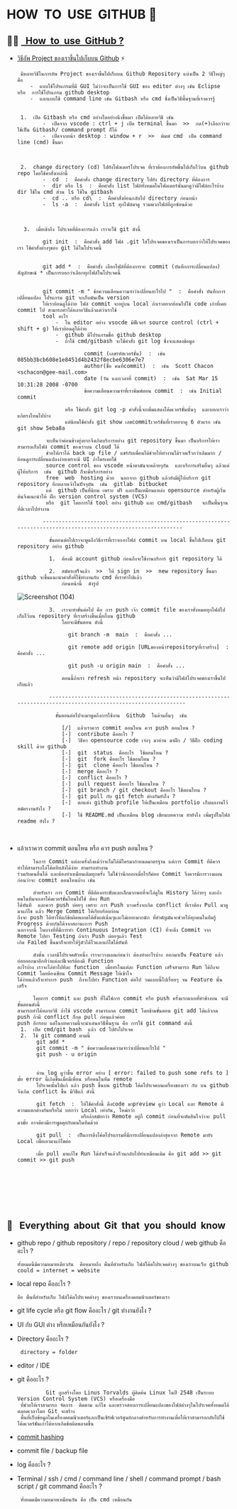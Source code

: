 # HOW  &nbsp;TO  &nbsp;USE  &nbsp;GITHUB 🚀

👩‍💻 [&nbsp; How  &nbsp;to  &nbsp;use  &nbsp;GitHub ?](https://akexorcist.medium.com/%E0%B8%A1%E0%B8%B2%E0%B9%80%E0%B8%A3%E0%B8%B5%E0%B8%A2%E0%B8%99%E0%B8%A3%E0%B8%B9%E0%B9%89-git-%E0%B9%81%E0%B8%9A%E0%B8%9A%E0%B8%87%E0%B9%88%E0%B8%B2%E0%B8%A2%E0%B9%86%E0%B8%81%E0%B8%B1%E0%B8%99%E0%B9%80%E0%B8%96%E0%B8%AD%E0%B8%B0-427398e62f82)
----------------------------------------------------------------------------------------------------------------------------------------
  -  [วิธีอัพ Project ของเราขึ้นไปเก็บบน Github](https://www.youtube.com/shorts/r-C7s15IvDM) ⚡️

          มีหลายวิธีในการอัพ Project ของเราขึ้นไปเก็บบน Github Repository แบ่งเป็น 2 วิธีใหญ่ๆ คือ
             -  แบบใช้โปรแกรมที่มี GUI ไม่ว่าจะเป็นการใช้ GUI ของ editor ต่างๆ เช่น Eclipse หรือ  การใช้โปรแกรม github desktop
             -  และแบบใช้ command line เช่น Gitbash หรือ cmd ซึ่งเป็นวิธีพื้นฐานที่เราควรรู้
     

          1.  เปิด Gitbash หรือ cmd อย่างใดอย่างนึงขึ้นมา เปิดได้หลายวิธี เช่น
                 -  เปิดจาก vscode : ctrl + j เปิด terminal ขึ้นมา  >>  กด(+)เลือกว่าจะใช้เป็น Gitbash/ command prompt ก็ได้
                 -  เปิดจากหน้า desktop : window + r  >>  พิมพ์ cmd  เปิด command line (cmd) ขึ้นมา


     
          2.  change directory (cd) ไปยังโฟลเดอร์โปรเจค ที่เราต้องการอัพขึ้นไปเก็บไว้บน github repo โดยใช้คำสั่งเหล่านี้
                 -  cd  :  คือคำสั่ง change directory ไปยัง directory ที่ต้องการ 
                 -  dir หรือ ls  :  คือคำสั่ง list ไฟล์ทั้งหมดในโฟลเดอร์นั้นมาดูว่ามีไฟล์อะไรบ้าง  dir ใช้ใน cmd ส่วน ls ใช้ใน gitbash
                 -  cd .. หรือ cd\  :  คือคำสั่งย้อนกลับไป directory ก่อนหน้า
                 -  ls -a  :  คือคำสั่ง list ทุกไฟล์มาดู รวมพวกไฟล์ที่ถูกซ่อนด้วย



           3.  เมื่อเข้าถึง โปรเจคที่ต้องการแล้ว เราจะใช้ git ดังนี้
     
                 git init  :  คือคำสั่ง add ไฟล์ .git ใส่โปรเจคของเราเป็นการบอกว่าให้โปรเจคของเรา ใช้คำสั่งต่างๆของ git ได้ในโปรเจคนี้
     
     
                 git add *  :  คือคำสั่ง เลือกไฟล์ที่ต้องการจะ commit (บันทึกการเปลี่ยนแปลง)  สัญลักษณ์ * เป็นการบอกว่าเลือกทุกไฟล์ในโปรเจคนี้
     
     
                 git commit -m " ข้อความเตือนความจำว่าเปลี่ยนอะไรไป "  :  คือคำสั่ง บันทึกการเปลี่ยนแปลง โปรแกรม git จะเก็บมันเป็น version
                 ให้เราย้อนดูได้ง่าย ไฟล์ commit จะอยู่บน local ถ้าเราอยากย้อนไปใช้ code เก่าที่เคย commit ไป สามารถทำได้หลายวิธีแล้วแต่ว่าเราใช้
                 tool อะไร  
                     -  ใน editor อย่าง vsocde มีฟีเจอร์ source control (ctrl + shift + g) ให้เราย้อนดูได้ง่าย
                     -  github มีโปรแกรมชื่อ github desktop
                     -  ถ้าใช้ cmd/gitbash จะใช้คำสั่ง git log ซึ่งจะแสดงข้อมูล
     
                              commit (เลขรหัสเวอร์ชั่น)  :  เช่น  085bb3bcb608e1e8451d4b2432f8ecbe6306e7e7
                              author(ช่ื่อ คนที่commit)  :  เช่น  Scott Chacon <schacon@gee-mail.com>
                              date (วัน และเวลาที่ commit)  :  เช่น  Sat Mar 15 10:31:28 2008 -0700
                              ข้อความเตือนความจำที่เราพิมพ์ตอน commit  :  เช่น Initial commit
     
                        หรือ ใช้คำสั่ง git log -p คำสั่งนี้จะเพิ่มแสดงโค้ดเวอร์ชั่นนั้นๆ  และบอกเราว่าแก้ตรงไหนไปบ้าง
                        แต่นิยมใช้คำสั่ง git show เลขcommitเวอร์ชั่นที่เราอยากดู 6 ตัวแรก เช่น git show 5eba8a
     
                  จะเห็นว่าค่อนข้างยุ่งยากจึงเกิดบริการอย่าง git repository ขึ้นมา เป็นบริการให้เราสามารถเก็บไฟล์ commit ของเราบน cloud ได้
                  ช่วยให้เราได้ back up file / แชร์กับเพื่อนได้ช่วยให้ทำงานได้รวดเร็วกว่าเดิมมาก / ย้อนดูการเปลี่ยนแปลงง่ายเพราะมี UI ถ้าใครเคยใช้
                  source control ของ vscode หน้าตามันจะคล้ายๆกัน  และบริการเสริมอื่นๆ แล้วแต่ผู้ให้บริการ  เช่น  github ก็จะมีบริการอย่าง
                  free  web  hosting ด้วย  นอกจาก github แล้วยังมีผู้ให้บริการ git repository อีกหลายเจ้าในปัจจุบัน  เช่น  gitlab  bitbucket
                  แต่  github เป็นที่นิยม เพราะ ฟรี และเป็นเหมือนแหล่ง opensource สำหรับผู้เริ่มต้นจึงแนะนำให้ ฝึก version control system (VCS)
                  หรือ  git โดยการใช้ tool อย่าง github และ cmd/gitbash   จะเป็นพื้นฐานที่ดีเวลาไปทำงาน

                 ---------------------------------------------------------------------------------------------------------------

                   ขั้นตอนต่อไปเราจะพูดถึงวิธีการที่เราจะเอาไฟล์ commit บน local ขึ้นไปเก็บบน git repository อย่าง github

                   1.  ต้องมี account github ก่อนถึงจะใช้งานบริการ git repository ได้

                   2.  สมัครเสร็จแล้ว  >>  ให้ sign in  >>  new repository ขึ้นมา  github จะขึ้นแนะนำคำสั่งที่ใช้ทำงานกับ cmd ที่เราทำไปแล้ว
                       ก่อนหน้านี้  ดังรูป
     ![Screenshot (104)](https://github.com/Arisa-Kaewsuan/PHP_Exercise/assets/87797742/05fcaf87-3226-4040-b8ab-089d291e00fe)

                   3.  เราจะทำขั้นต่อไป คือ การ push เจ้า commit file ของเราทั้งหมดทุกไฟล์ไปเก็บไว้บน repository ที่เราสร้างขึ้นเมื่อกี้บน github
                       โดยจะมีขั้นตอน ดังนี้

                         git branch -m  main  :  คือคำสั่ง ...

                         git remote add origin [URLของหน้าrepositoryที่เราสร้าง]  :  คือคำสั่ง ...

                         git push -u origin main  :  คือคำสั่ง ...

                       ตอนนี้ถ้าเรา refresh หน้า repository จะเห็นว่ามีไฟล์โปรเจคของเราขึ้นไปเก็บแล้ว

                   --------------------------------------------------------------------------------------------------------------

                     ขั้นตอนต่อไปจะมาพูดถึงการใช้งาน  Github  ในด้านอื่นๆ  เช่น 
     
                       [/]  แล้วเราควร commit ตอนไหน ควร push ตอนไหน ?
                       [-]  contribute คืออะไร ?
                       [-]  วิธีหา opensource code เจ๋งๆ มาอ่าน มาฝึก / วิธีฝึก coding skill ด้วย github
                       [-]  git  status  คืออะไร  ใช้ตอนไหน ? 
                       [-]  git  fork คืออะไร ใช้ตอนไหน ?
                       [-]  git  clone คืออะไร ใช้ตอนไหน ?
                       [-]  merge คืออะไร ?
                       [-]  conflict คืออะไร ?
                       [-]  pull request คืออะไร ใช้ตอนไหน ?
                       [-]  git branch / git checkout คืออะไร ใช้ตอนไหน ?
                       [-]  git pull กับ git fetch ต่างกันยังไง ?  
                       [-]  ตกแต่ง github profile ให้เป็นเหมือน portfolio เก็บผลงานไว้สมัครงานยังไง ?
                       [-]  ใช้ README.md เป็นเหมือน blog เขียนบทความ ทำยังไง เพิ่มรูปในไฟล์ readme ยังไง ?
<br/>

-    แล้วเราควร commit ตอนไหน หรือ ควร push ตอนไหน ?

              ในการ Commit แต่ละครั้งถึงแม้ว่าจะไม่ได้มีใครมากำหนดมาตรฐาน แต่การ Commit ที่ดีควรทำให้สามารถไล่โค้ดทีหลังได้ง่าย สามารถทำงาน
         ร่วมกับคนอื่นได้ และต้องทำเหมือนเดิมทุกครั้ง ไม่ใช่ว่านึกออกเมื่อไรก็ค่อย Commit จึงควรมีการวางแผนก่อนว่าจะ commit ตอนไหนบ้าง เช่น

              สำหรับเรา การ Commit ที่ดีต้องกระชับและเล็กมากพอที่จะไล่ดูใน History ได้ง่ายๆ และถ้าคนในทีมจะเอาโค้ดเวอร์ชั่นไหนไปใช้ ต้อง Run
         ได้ทันที  และควร push บ่อยๆ เพราะ การ Push บางครั้งจะเกิด conflict ที่เราต้อง Pull มาดู มาแก้ไข แล้ว Merge Commit ให้เรียบร้อยก่อน
         ถึงจะ push ได้ทำให้แก้ข้อผิดพลาดได้ตั้งแต่เนิ่นๆและไม่เยอะมากนัก ที่สำคัญมันจะช่วยให้ทุกคนในทีมรู้ Progress ด้วยกันได้จากสถานะการ Push
         นอกจากนี้ ในบางที่ที่มีการทำ Continuous Integration (CI) ที่จะดึง Commit จาก Remote ไปทำ Testing ถ้าเรา Push บ่อยๆแล้ว Test
         เกิด Failed ขึ้นมาก็จะทำให้รู้ตัวได้ไวและแก้ไขได้ทันที

              ดังนั้น เวลามีโปรเจคตัวหนึ่ง เราจะวางแผนก่อนว่า ต้องทำอะไรบ้าง ออกมาเป็น Feature แล้วย่อยออกมาอีกทีว่าแต่ละฟีเจอร์ต้องมี Function
         อะไรบ้าง เราจะไล่ทำไปทีละ function  เมื่อทำในแต่ละ Function เสร็จสามารถ Run ได้ถึงจะ Commit โดยต้องเขียน Commit Message ให้เข้าใจ
         ได้ง่ายแล้วก็จะทำการ push  ถึงจะไปทำ Function ต่อไป วนแบบนี้ไปเรื่อยๆ จน Feature นั้นเสร็จ

              โดยการ commit และ push ที่ไม่ใช่การ commit หรือ push ครั้งแรกแบบที่ทำข้างบน จะมีขั้นตอนดังนี้
         สามารถทำได้หลายวิธี ถ้าใช้ vscode สามารถกด commit โดยข้ามขั้นตอน git add ได้แล้วกด push ถ้ามี conflict ก็กด pull ก่อนแล้วค่อย
         push อีกรอบ แต่ในบทความนี้จะนำเสนอวิธีพื้นฐาน คือ การใช้ git command ดังนี้
          1.  เปิด cmd/git bash  แล้ว cd ไปยังโปรเจค
          2.  ใช้ git command ตามนี้
               git add *
               git commit -m " ข้อความเตือนความจำว่าเปลี่ยนอะไรไป "
               git push - u origin


               อ่าน log ดูว่าขึ้น error อย่าง [ error: failed to push some refs to ] มั้ย error นี้เกิดขึ้นเมื่อมีเพื่อน หรือคนในทีม remote
               โปรเจคนั้นไปแก้ แล้ว push ขึ้นบน github โค้ดโปรเจคบนเครื่องของเรา กับ บน github จึงเกิด conflict ขึ้น มีวิธีแก้ ดังนี้
     
               git fetch  :  ให้ใช้คำสั่งนี้ ดึงcode มาpreview ดูว่า Local และ Remote มีความแตกต่างกันหรือไม่ บอกว่า Local เท่ากัน, ใหม่กว่า
                             หรือล้าสมัยกว่า Remote อยู่กี่ commit ก่อนที่จะตัดสินใจว่าจะ pull มามั้ย อาจต้องมีการพูดคุยกับคนในทีมด้วย
     
               git pull  :  เป็นการดึงโค้ดโปรแกรมที่มีการเปลี่ยนแปลงล่าสุดจาก Remote มายัง Local เพื่อเอามาแก้ไขต่อ

               เมื่อ pull มาแก้ไข Run ได้สำเร็จแล้วก็วนกลับไปทำเหมือนเดิม คือ git add >> git commit >> git push




        

<br/><br><br/><br/><br/>

💬 &nbsp; Everything  &nbsp;about &nbsp;Git  &nbsp;that  &nbsp;you  &nbsp;should  &nbsp;know
---------------------------------------------------------------------------------------------------------------------------------------
   -  github repo / github repository / repo / repository cloud / web github คืออะไร ?

          ทั้งหมดนี้มีความหมายเดียวกัน  คือหมายถึง พื้นที่สำหรับเก็บ ไฟล์โค้ดโปรเจคต่างๆ ของเราบนเว็บ github
          could = internet = website

   -  local repo คืออะไร ?
     
          คือ พื้นที่สำหรับเก็บ ไฟล์โค้ดโปรเจคต่างๆ ของเราบนเครื่องคอมพิวเตอร์ของเรา

   -  git life cycle หรือ git flow คืออะไร / git ทำงานยังไง ?
     
   -  UI กับ GUI ต่าง หรือเหมือนกันยังไง ?

   -  Directory คืออะไร ?

           directory = folder
      
   -  editor / IDE

   -  git คืออะไร ?

                   Git ถูกสร้างโดย Linus Torvalds ผู้คิดค้น Linux ในปี 2548 เป็นระบบ Version Control System (VCS) หรือเครื่องมือ
           ที่ช่วยให้เราสามารถ จัดการ  ติดตาม แก้ไข และตรวจสอบการเปลี่ยนแปลงของไฟล์ต่างๆในโปรเจคทั้งหมดได้ตลอดเวลาโดย Git จะสร้าง
           พื้นที่เก็บข้อมูลในเครื่องคอมพิวเตอร์และเป็นเซิร์ฟเวอร์ศูนย์กลางสำหรับการทำงานเพื่อให้เราสามารถกลับไปใช้โค้ดเวอร์ชันเก่าได้หากเกิดข้อผิดพลาดขึ้น 


   -  [commit hashing](https://www.deployhq.com/git/viewing-previous-commits)

   -  commit file / backup file

   -  log คืออะไร ?

   -  Terminal / ssh / cmd / command line / shell / command prompt / bash script / git command คืออะไร ?

           ทั้งหมดมีความหมายเหมือนกัน คือ เป็น cmd เหมือนกัน

         

           
